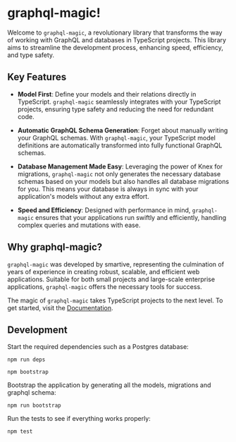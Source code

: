 # graphql-magic!

Welcome to `graphql-magic`, a revolutionary library that transforms the way of working with GraphQL and databases in TypeScript projects. This library aims to streamline the development process, enhancing speed, efficiency, and type safety.

## Key Features

- **Model First**: Define your models and their relations directly in TypeScript. `graphql-magic` seamlessly integrates with your TypeScript projects, ensuring type safety and reducing the need for redundant code.
  
- **Automatic GraphQL Schema Generation**: Forget about manually writing your GraphQL schemas. With `graphql-magic`, your TypeScript model definitions are automatically transformed into fully functional GraphQL schemas.

- **Database Management Made Easy**: Leveraging the power of Knex for migrations, `graphql-magic` not only generates the necessary database schemas based on your models but also handles all database migrations for you. This means your database is always in sync with your application's models without any extra effort.
  
- **Speed and Efficiency**: Designed with performance in mind, `graphql-magic` ensures that your applications run swiftly and efficiently, handling complex queries and mutations with ease.


## Why graphql-magic?

`graphql-magic` was developed by smartive, representing the culmination of years of experience in creating robust, scalable, and efficient web applications. Suitable for both small projects and large-scale enterprise applications, `graphql-magic` offers the necessary tools for success.

The magic of `graphql-magic` takes TypeScript projects to the next level. To get started, visit the [Documentation](https://smartive.github.io/graphql-magic/).

## Development

Start the required dependencies such as a Postgres database:

```
npm run deps
```

```
npm bootstrap
```

Bootstrap the application by generating all the models, migrations and graphql schema:
```
npm run bootstrap
```

Run the tests to see if everything works properly:
```
npm test
```
